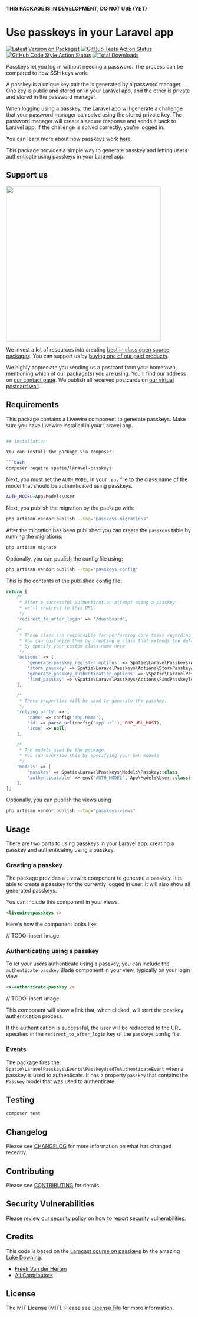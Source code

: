 **THIS PACKAGE IS IN DEVELOPMENT, DO NOT USE (YET)**

# Use passkeys in your Laravel app

[![Latest Version on Packagist](https://img.shields.io/packagist/v/spatie/laravel-passkeys.svg?style=flat-square)](https://packagist.org/packages/spatie/laravel-passkeys)
[![GitHub Tests Action Status](https://img.shields.io/github/actions/workflow/status/spatie/laravel-passkeys/run-tests.yml?branch=main&label=tests&style=flat-square)](https://github.com/spatie/laravel-passkeys/actions?query=workflow%3Arun-tests+branch%3Amain)
[![GitHub Code Style Action Status](https://img.shields.io/github/actions/workflow/status/spatie/laravel-passkeys/fix-php-code-style-issues.yml?branch=main&label=code%20style&style=flat-square)](https://github.com/spatie/laravel-passkeys/actions?query=workflow%3A"Fix+PHP+code+style+issues"+branch%3Amain)
[![Total Downloads](https://img.shields.io/packagist/dt/spatie/laravel-passkeys.svg?style=flat-square)](https://packagist.org/packages/spatie/laravel-passkeys)

Passkeys let you log in without needing a password. The process can be compared to how SSH keys work.

A passkey is a unique key pair the is generated by a password manager. One key is public and stored on in your Laravel app, and the other is private and stored in the password manager.

When logging using a passkey, the Laravel app will generate a challenge that your password manager can solve using the stored private key. The password manager will create a secure response and sends it back to Laravel app. If the challenge is solved correctly, you're logged in.

You can learn more about how passkeys work [here](https://www.dashlane.com/blog/what-is-a-passkey-and-how-does-it-work#).

This package provides a simple way to generate passkey and letting users authenticate using passkeys in your Laravel app.

## Support us

[<img src="https://github-ads.s3.eu-central-1.amazonaws.com/laravel-passkeys.jpg?t=1" width="419px" />](https://spatie.be/github-ad-click/laravel-passkeys)

We invest a lot of resources into creating [best in class open source packages](https://spatie.be/open-source). You can support us by [buying one of our paid products](https://spatie.be/open-source/support-us).

We highly appreciate you sending us a postcard from your hometown, mentioning which of our package(s) you are using. You'll find our address on [our contact page](https://spatie.be/about-us). We publish all received postcards on [our virtual postcard wall](https://spatie.be/open-source/postcards).

## Requirements

This package contains a Livewire component to generate passkeys. Make sure you have Livewire installed in your Laravel app.

```bash

## Installation

You can install the package via composer:

```bash
composer require spatie/laravel-passkeys
```

Next, you must set the `AUTH_MODEL` in your `.env` file to the class name of the model that should be authenticated using passkeys.

```bash
AUTH_MODEL=App\Models\User
```

Next, you publish the migration by the package with:

```bash
php artisan vendor:publish --tag="passkeys-migrations"
```

After the migration has been published you can create the `passkeys` table by running the migrations:

```bash
php artisan migrate
```

Optionally, you can publish the config file using:

```bash
php artisan vendor:publish --tag="passkeys-config"
```

This is the contents of the published config file:

```php
return [
    /*
     * After a successful authentication attempt using a passkey
     * we'll redirect to this URL.
     */
    'redirect_to_after_login' => '/dashboard',

    /*
     * These class are responsible for performing core tasks regarding passkeys.
     * You can customize them by creating a class that extends the default, and
     * by specify your custom class name here
     */
    'actions' => [
        'generate_passkey_register_options' => Spatie\LaravelPasskeys\Actions\GeneratePasskeyRegisterOptionsAction::class,
        'store_passkey' => Spatie\LaravelPasskeys\Actions\StorePasskeyAction::class,
        'generate_passkey_authentication_options' => \Spatie\LaravelPasskeys\Actions\GeneratePasskeyAuthenticationOptionsAction::class,
        'find_passkey' => \Spatie\LaravelPasskeys\Actions\FindPasskeyToAuthenticateAction::class,
    ],

    /*
     * These properties will be used to generate the passkey.
     */
    'relying_party' => [
        'name' => config('app.name'),
        'id' => parse_url(config('app.url'), PHP_URL_HOST),
        'icon' => null,
    ],

    /*
     * The models used by the package. 
     * You can override this by specifying your own models
     */
    'models' => [
        'passkey' => Spatie\LaravelPasskeys\Models\Passkey::class,
        'authenticatable' => env('AUTH_MODEL', App\Models\User::class),
    ],
];
```

Optionally, you can publish the views using

```bash
php artisan vendor:publish --tag="passkeys-views"
```

## Usage

There are two parts to using passkeys in your Laravel app: creating a passkey and authenticating using a passkey.

### Creating a passkey

The package provides a Livewire component to generate a passkey. It is able to create a passkey for the currently logged in user. It will also show all generated passkeys.

You can include this component in your views.

```html
<livewire:passkeys />
```

Here's how the component looks like:

// TODO: insert image

### Authenticating using a passkey

To let your users authenticate using a passkey, you can include the `authenticate-passkey` Blade component in your view, typically on your login view.

```html 
<x-authenticate-passkey />
```

// TODO: insert image

This component will show a link that, when clicked, will start the passkey authentication process. 

If the authentication is successful, the user will be redirected to the URL specified in the  `redirect_to_after_login` key of the `passkeys` config file.

### Events

The package fires the `Spatie\LaravelPasskeys\Events\PasskeyUsedToAuthenticateEvent` when a passkey is used to authenticate. It has a property `passkey` that contains the `Passkey` model that was used to authenticate.

## Testing

```bash
composer test
```

## Changelog

Please see [CHANGELOG](CHANGELOG.md) for more information on what has changed recently.

## Contributing

Please see [CONTRIBUTING](CONTRIBUTING.md) for details.

## Security Vulnerabilities

Please review [our security policy](../../security/policy) on how to report security vulnerabilities.

## Credits

This code is based on the [Laracast course on passkeys](https://laracasts.com/series/add-passkeys-to-a-laravel-app) by the amazing [Luke Downing](https://github.com/lukeraymonddowning).

- [Freek Van der Herten](https://github.com/freekmurze)
- [All Contributors](../../contributors)

## License

The MIT License (MIT). Please see [License File](LICENSE.md) for more information.
